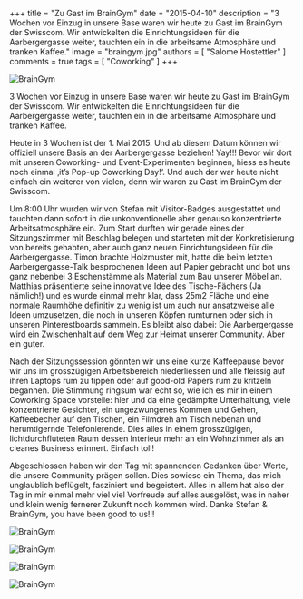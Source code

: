 +++
title = "Zu Gast im BrainGym"
date = "2015-04-10"
description = "3 Wochen vor Einzug in unsere Base waren wir heute zu Gast im BrainGym der Swisscom. Wir entwickelten die Einrichtungsideen für die Aarbergergasse weiter, tauchten ein in die arbeitsame Atmosphäre und tranken Kaffee."
image = "braingym.jpg"
authors = [ "Salome Hostettler" ]
comments = true
tags = [ "Coworking" ]
+++

![BrainGym](braingym.jpg)

<div class="lead">
  3 Wochen vor Einzug in unsere Base waren wir heute zu Gast im BrainGym der Swisscom. Wir entwickelten die Einrichtungsideen für die Aarbergergasse weiter, tauchten ein in die arbeitsame Atmosphäre und tranken Kaffee.  
</div>

Heute in 3 Wochen ist der 1. Mai 2015. Und ab diesem Datum können wir offiziell unsere Basis an der Aarbergergasse beziehen! Yay!!! Bevor wir dort mit unseren Coworking- und Event-Experimenten beginnen, hiess es heute noch einmal ‚it’s Pop-up Coworking Day!‘. Und auch der war heute nicht einfach ein weiterer von vielen, denn wir waren zu Gast im BrainGym der Swisscom.

Um 8:00 Uhr wurden wir von Stefan mit Visitor-Badges ausgestattet und tauchten dann sofort in die unkonventionelle aber genauso konzentrierte Arbeitsatmosphäre ein. Zum Start durften wir gerade eines der Sitzungszimmer mit Beschlag belegen und starteten mit der Konkretisierung von bereits gehabten, aber auch ganz neuen Einrichtungsideen für die Aarbergergasse. Timon brachte Holzmuster mit, hatte die beim letzten Aarbergergasse-Talk besprochenen Ideen auf Papier gebracht und bot uns ganz nebenbei 3 Eschenstämme als Material zum Bau unserer Möbel an. Matthias präsentierte seine innovative Idee des Tische-Fächers (Ja nämlich!) und es wurde einmal mehr klar, dass 25m2 Fläche und eine normale Raumhöhe definitiv zu wenig ist um auch nur ansatzweise alle Ideen umzusetzen, die noch in unseren Köpfen rumturnen oder sich in unseren Pinterestboards sammeln. Es bleibt also dabei: Die Aarbergergasse wird ein Zwischenhalt auf dem Weg zur Heimat unserer Community. Aber ein guter.

Nach der Sitzungssession gönnten wir uns eine kurze Kaffeepause bevor wir uns im grosszügigen Arbeitsbereich niederliessen und alle fleissig auf ihren Laptops rum zu tippen oder auf good-old Papers rum zu kritzeln begannen. Die Stimmung ringsum war echt so, wie ich es mir in einem Coworking Space vorstelle: hier und da eine gedämpfte Unterhaltung, viele konzentrierte Gesichter, ein ungezwungenes Kommen und Gehen, Kaffeebecher auf den Tischen, ein Filmdreh am Tisch nebenan und herumtigernde Telefonierende. Dies alles in einem grosszügigen, lichtdurchfluteten Raum dessen Interieur mehr an ein Wohnzimmer als an cleanes Business erinnert. Einfach toll!

Abgeschlossen haben wir den Tag mit spannenden Gedanken über Werte, die unsere Community prägen sollen. Dies sowieso ein Thema, das mich unglaublich beflügelt, fasziniert und begeistert.  Alles in allem hat also der Tag in mir einmal mehr viel viel Vorfreude auf alles ausgelöst, was in naher und klein wenig fernerer Zukunft noch kommen wird. Danke Stefan & BrainGym, you have been good to us!!!

![BrainGym](braingym2.jpg)

![BrainGym](braingym3.jpg)

![BrainGym](braingym4.jpg)

![BrainGym](braingym5.jpg)